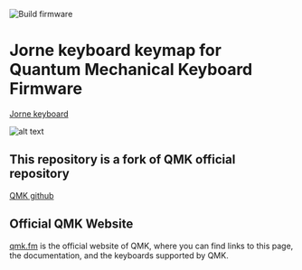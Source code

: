![Build firmware](https://github.com/plandevida/qmk_firmware/workflows/Build%20firmware/badge.svg?branch=transport_layer_status)

# Jorne keyboard keymap for Quantum Mechanical Keyboard Firmware

[Jorne keyboard](https://github.com/joric/jorne/wiki)

![alt text](https://camo.githubusercontent.com/9254df4202c77b31b4634170f2b75fd5fb5153a7a151aba97292106e04b5990f/68747470733a2f2f692e696d6775722e636f6d2f5566745a435a532e6a7067)

## This repository is a fork of QMK official repository

[QMK github](https://github.com/qmk/qmk_firmware)

## Official QMK Website

[qmk.fm](https://qmk.fm) is the official website of QMK, where you can find links to this page, the documentation, and the keyboards supported by QMK.
